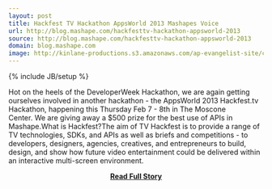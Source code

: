 ```yaml
---
layout: post
title: Hackfest TV Hackathon AppsWorld 2013 Mashapes Voice
url: http://blog.mashape.com/hackfesttv-hackathon-appsworld-2013
source: http://blog.mashape.com/hackfesttv-hackathon-appsworld-2013
domain: blog.mashape.com
image: http://kinlane-productions.s3.amazonaws.com/ap-evangelist-site/curated/screenshots/9352_api500_com.png
---
```

{% include JB/setup %}<p>Hot on the heels of the DeveloperWeek Hackathon, we are again getting ourselves involved in another hackathon - the AppsWorld 2013 Hackfest.tv Hackathon, happening this Thursday Feb 7 - 8th in The Moscone Center. We are giving away a $500 prize for the best use of APIs in Mashape.What is Hackfest?The aim of TV Hackfest is to provide a range of TV technologies, SDKs, and APIs as well as briefs and competitions - to developers, designers, agencies, creatives, and entrepreneurs to build, design, and show how future video entertainment could be delivered within an interactive multi-screen environment.</p>
<center><p><a href="http://blog.mashape.com/hackfesttv-hackathon-appsworld-2013" style='padding:25px; font-sze:18px; font-weight: bold;'>Read Full Story</a></p></center>
